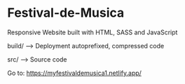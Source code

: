 # Festival-de-Musica
Responsive Website built with HTML, SASS and JavaScript

build/ --> Deployment autoprefixed, compressed code

src/ --> Source code

Go to: https://myfestivaldemusica1.netlify.app/
